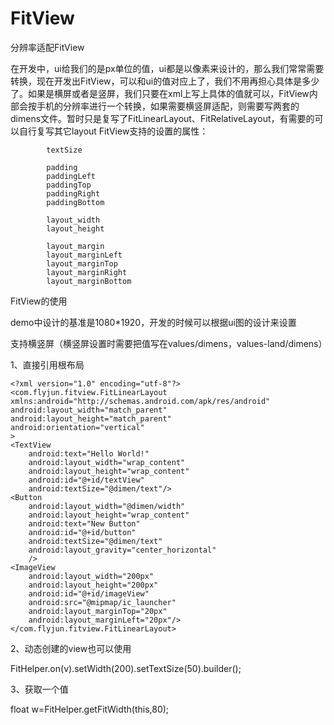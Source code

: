 # FitView
分辨率适配FitView

在开发中，ui给我们的是px单位的值，ui都是以像素来设计的，那么我们常常需要转换，现在开发出FitView，可以和ui的值对应上了，我们不用再担心具体是多少了。如果是横屏或者是竖屏，我们只要在xml上写上具体的值就可以，FitView内部会按手机的分辨率进行一个转换，如果需要横竖屏适配，则需要写两套的dimens文件。暂时只是复写了FitLinearLayout、FitRelativeLayout，有需要的可以自行复写其它layout
FitView支持的设置的属性：

            textSize

			padding
			paddingLeft
			paddingTop
			paddingRight
			paddingBottom

			layout_width
			layout_height
			
			layout_margin
			layout_marginLeft
			layout_marginTop
			layout_marginRight
			layout_marginBottom

FitView的使用

demo中设计的基准是1080*1920，开发的时候可以根据ui图的设计来设置

支持横竖屏（横竖屏设置时需要把值写在values/dimens，values-land/dimens）

1、直接引用根布局
   
   
    <?xml version="1.0" encoding="utf-8"?>
    <com.flyjun.fitview.FitLinearLayout
    xmlns:android="http://schemas.android.com/apk/res/android"
    android:layout_width="match_parent"
    android:layout_height="match_parent"
    android:orientation="vertical"
    >
    <TextView
        android:text="Hello World!"
        android:layout_width="wrap_content"
        android:layout_height="wrap_content"
        android:id="@+id/textView"
        android:textSize="@dimen/text"/>
    <Button
        android:layout_width="@dimen/width"
        android:layout_height="wrap_content"
        android:text="New Button"
        android:id="@+id/button"
        android:textSize="@dimen/text"
        android:layout_gravity="center_horizontal"
        />
    <ImageView
        android:layout_width="200px"
        android:layout_height="200px"
        android:id="@+id/imageView"
        android:src="@mipmap/ic_launcher"
        android:layout_marginTop="20px"
        android:layout_marginLeft="20px"/>
    </com.flyjun.fitview.FitLinearLayout>


2、动态创建的view也可以使用

   FitHelper.on(v).setWidth(200).setTextSize(50).builder();
   
   
3、获取一个值

  float w=FitHelper.getFitWidth(this,80);

   
